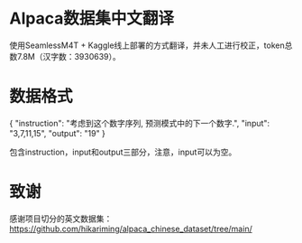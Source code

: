 # Alpaca数据集中文翻译
使用SeamlessM4T + Kaggle线上部署的方式翻译，并未人工进行校正，token总数7.8M（汉字数：3930639）。

# 数据格式
{
"instruction": "考虑到这个数字序列, 预测模式中的下一个数字.", 
"input": "3,7,11,15", 
"output": "19"
}

包含instruction，input和output三部分，注意，input可以为空。

# 致谢
感谢项目切分的英文数据集：https://github.com/hikariming/alpaca_chinese_dataset/tree/main/
